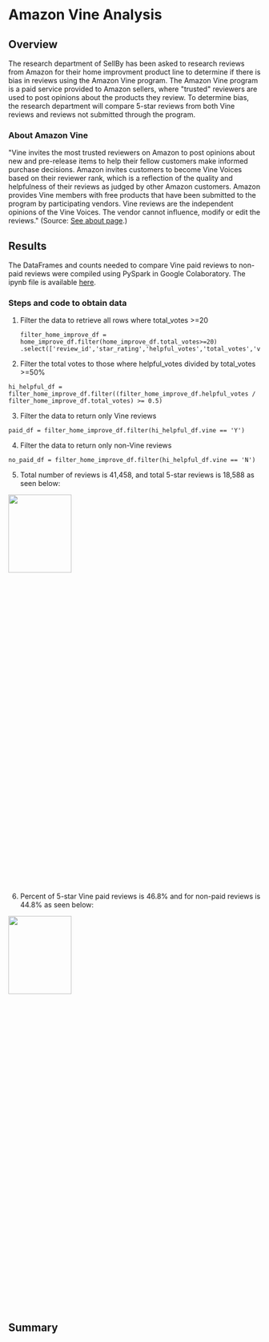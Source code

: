 # Amazon Vine Analysis
## Overview
The research department of SellBy has been asked to research reviews from Amazon for their home improvment product line to determine if there is bias in reviews using the Amazon Vine program. The Amazon Vine program is a paid service provided to Amazon sellers, where "trusted" reviewers are used to post opinions about the products they review. To determine bias, the research department will compare 5-star reviews from both Vine reviews and reviews not submitted through the program.

### About Amazon Vine
"Vine invites the most trusted reviewers on Amazon to post opinions about new and pre-release items to help their fellow customers make informed purchase decisions. Amazon invites customers to become Vine Voices based on their reviewer rank, which is a reflection of the quality and helpfulness of their reviews as judged by other Amazon customers. Amazon provides Vine members with free products that have been submitted to the program by participating vendors. Vine reviews are the independent opinions of the Vine Voices. The vendor cannot influence, modify or edit the reviews." (Source: <a href="https://www.amazon.com/vine/about">See about page</a>.)

## Results
The DataFrames and counts needed to compare Vine paid reviews to non-paid reviews were compiled using PySpark in Google Colaboratory. The ipynb file is available <a href = "Vine_Review_Analysis.ipynb">here</a>.

### Steps and code to obtain data
1. Filter the data to retrieve all rows where total_votes >=20

    ```
    filter_home_improve_df = home_improve_df.filter(home_improve_df.total_votes>=20)
    .select(['review_id','star_rating','helpful_votes','total_votes','vine','verified_purchase'])
    ```
2. Filter the total votes to those where helpful_votes divided by total_votes >=50%

```
hi_helpful_df = filter_home_improve_df.filter((filter_home_improve_df.helpful_votes / filter_home_improve_df.total_votes) >= 0.5)
```

3. Filter the data to return only Vine reviews

```paid_df = filter_home_improve_df.filter(hi_helpful_df.vine == 'Y')```

4. Filter the data to return only non-Vine reviews

```no_paid_df = filter_home_improve_df.filter(hi_helpful_df.vine == 'N')```

5. Total number of reviews is 41,458, and total 5-star reviews is 18,588 as seen below:

<img src="images/d2_step5_total_reviews_total_5stars.png" width="50%" height = "20%">

6. Percent of 5-star Vine paid reviews is 46.8% and for non-paid reviews is 44.8% as seen below:

<img src="images/d2_step5_5star_percents.png" width="50%" height = "20%">

## Summary

